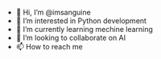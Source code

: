 - 👋 Hi, I’m @imsanguine
- 👀 I’m interested in Python development
- 🌱 I’m currently learning mechine learning
- 💞️ I’m looking to collaborate on AI
- 📫 How to reach me 

<!---
imsanguine/imsanguine is a ✨ special ✨ repository because its `README.md` (this file) appears on your GitHub profile.
You can click the Preview link to take a look at your changes.
--->
